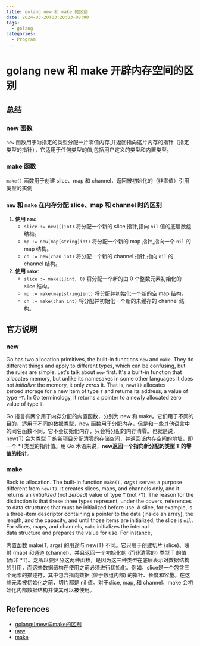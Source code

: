 ```yaml
---
title: golang new 和 make 的区别
date: 2024-03-20T03:20:03+08:00
tags:
  - golang
categories:
  - Program
---
```


# golang new 和 make 开辟内存空间的区别

## 总结

### new 函数
`new` 函数用于为指定的类型分配一片零值内存,并返回指向这片内存的指针（指定类型的指针），它适用于任何类型的值,包括用户定义的类型和内置类型。

### make 函数
`make()` 函数用于创建 slice、map 和 channel，返回被初始化的（非零值）引用类型的实例

### `new` 和 `make` 在内存分配 slice、map 和 channel 时的区别

1. **使用 `new`**:
    - `slice := new([]int)` 将分配一个新的 slice 指针,指向 `nil` 值的底层数组结构。
    - `mp := new(map[string]int)` 将分配一个新的 map 指针,指向一个 `nil` 的 map 结构。
    - `ch := new(chan int)` 将分配一个新的 channel 指针,指向 `nil` 的 channel 结构。
2. **使用 `make`**:
    - `slice := make([]int, 0)` 将分配一个新的由 0 个整数元素初始化的 slice 结构。
    - `mp := make(map[string]int)` 将分配并初始化一个新的空 map 结构。
    - `ch := make(chan int)` 将分配并初始化一个新的未缓存的 channel 结构。

## 官方说明

### new
Go has two allocation primitives, the built-in functions `new` and `make`. They do different things and apply to different types, which can be confusing, but the rules are simple. Let's talk about `new` first. It's a built-in function that allocates memory, but unlike its namesakes in some other languages it does not _initialize_ the memory, it only _zeros_ it. That is, `new(T)` allocates zeroed storage for a new item of type `T` and returns its address, a value of type `*T`. In Go terminology, it returns a pointer to a newly allocated zero value of type `T`.

Go 语言有两个用于内存分配的内置函数，分别为 new 和 make。它们用于不同的目的，适用于不同的数据类型，new 函数用于分配内存，但是和一些其他语言中的同名函数不同，它不会初始化内存，只会将分配的内存清零。也就是说，new(T) 会为类型 T 的新项目分配清零的存储空间，并返回该内存空间的地址，即一个 \*T类型的指针值。用 Go 术语来说，**new返回一个指向新分配的类型 T 的零值的指针**。
### make

Back to allocation. The built-in function `make(T,` _args_`)` serves a purpose different from `new(T)`. It creates slices, maps, and channels only, and it returns an _initialized_ (not _zeroed_) value of type `T` (not `*T`). The reason for the distinction is that these three types represent, under the covers, references to data structures that must be initialized before use. A slice, for example, is a three-item descriptor containing a pointer to the data (inside an array), the length, and the capacity, and until those items are initialized, the slice is `nil`. For slices, maps, and channels, `make` initializes the internal data structure and prepares the value for use. For instance,

内置函数 make(T, args) 的用途与 new(T) 不同。它只用于创建切片 (slice)、映射 (map) 和通道 (channel)，并且返回一个初始化的 (而非清零的) 类型 T 的值 (而非 \*T)。之所以要区分这两种函数，是因为这三种类型在底层表示对数据结构的引用，而这些数据结构在使用之前必须进行初始化。例如，slice是一个包含三个元素的描述符，其中包含指向数据 (位于数组内部) 的指针、长度和容量。在这些元素被初始化之前，切片都是 nil 值。对于slice, map, 和 channel，make 会初始化内部数据结构并使其可以被使用。

## References

- [golang中new与make的区别](https://juejin.cn/post/7180326159027011639)
- [new](https://go.dev/doc/effective_go.html#allocation_new)
- [make](https://go.dev/doc/effective_go.html#allocation_make)